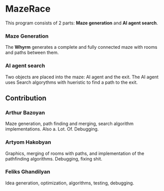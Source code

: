 # MazeRace

This program consists of 2 parts: **Maze generation** and **AI agent search**.

### Maze Generation

The **Whyrm** generates a complete and fully connected maze with rooms and paths between them.

### AI agent search

Two objects are placed into the maze: AI agent and the exit. 
The AI agent uses Search algorythms with hueristic to find a path to the exit.

## Contribution

### Arthur Bazoyan

Maze generation, path finding and merging, search algorithm implementations. Also a. Lot. Of. Debugging. 

### Artyom Hakobyan

Graphics, merging of rooms with paths, and implementation of the pathfinding algorithms. Debugging, fixing shit.

### Feliks Ghandilyan

Idea generation, optimization, algorithms, testing, debugging.
